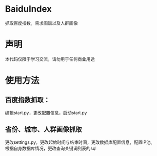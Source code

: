 # BaiduIndex
抓取百度指数，需求图谱以及人群画像

# 声明
本代码仅限于学习交流，请勿用于任何商业用途

# 使用方法

## 百度指数抓取：
编辑start.py，更改配置信息，启动start.py

## 省份、城市、人群画像抓取
更改settings.py，更改起始时间与结束时间，更改数据库配置信息，配置IP池。
根据自身数据库情况，更改查询关键词列表的sql
